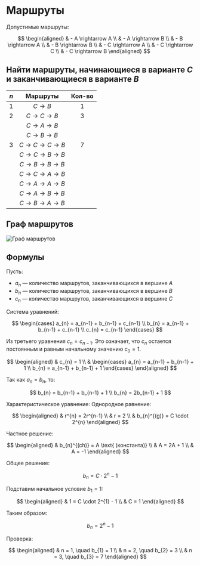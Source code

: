 # Маршруты

Допустимые маршруты:

$$
\begin{aligned}
& - A \rightarrow A \\
& - A \rightarrow B \\
& - B \rightarrow A \\
& - B \rightarrow B \\
& - C \rightarrow A \\
& - C \rightarrow C \\
& - C \rightarrow B
\end{aligned}
$$

## Найти маршруты, начинающиеся в варианте $C$ и заканчивающиеся в варианте $B$

| $n$ | Маршруты                      | Кол-во |
| :---: | :----------------------------: | :---: |
| 1    | $C \rightarrow B$             | 1     |
| 2    | $C \rightarrow C \rightarrow B$ | 3     |
|      | $C \rightarrow A \rightarrow B$ |       |
|      | $C \rightarrow B \rightarrow B$ |       |
| 3    | $C \rightarrow C \rightarrow C \rightarrow B$ |  7    |
|      | $C \rightarrow C \rightarrow B \rightarrow B$ |       |
|      | $C \rightarrow B \rightarrow B \rightarrow B$ |       |
|      | $C \rightarrow C \rightarrow A \rightarrow B$ |       |
|      | $C \rightarrow A \rightarrow A \rightarrow B$ |       |
|      | $C \rightarrow A \rightarrow B \rightarrow B$ |       |
|      | $C \rightarrow B \rightarrow A \rightarrow B$ |       |

## Граф маршрутов

![Граф маршрутов](https://i.ibb.co/9hNmvXZ/2024-12-04-160028.png)

## Формулы

Пусть:
- $a_{n}$ — количество маршрутов, заканчивающихся в вершине $A$
- $b_{n}$ — количество маршрутов, заканчивающихся в вершине $B$
- $c_{n}$ — количество маршрутов, заканчивающихся в вершине $C$

Система уравнений:

$$
\begin{cases}
a_{n} = a_{n-1} + b_{n-1} + c_{n-1} \\
b_{n} = a_{n-1} + b_{n-1} + c_{n-1} \\
c_{n} = c_{n-1}
\end{cases}
$$


Из третьего уравнения $c_{n} = c_{n-1}$. Это означает, что $c_{n}$ остается постоянным и равным начальному значению $c_{0} = 1$.

$$
\begin{aligned}
& c_{n} = 1 \\
& \begin{cases}
a_{n} = a_{n-1} + b_{n-1} + 1 \\
b_{n} = a_{n-1} + b_{n-1} + 1
\end{cases}
\end{aligned}
$$

Так как $a_{n} = b_{n}$, то:

$$
b_{n} = b_{n-1} + b_{n-1} + 1 \\
b_{n} = 2b_{n-1} + 1
$$

Характеристическое уравнение:
Однородное равнение:

$$
\begin{aligned}
& r^{n} = 2r^{n-1} \\
& r = 2 \\
& b_{n}^{(g)} = C \cdot 2^{n}
\end{aligned}
$$

Частное решение:

$$
\begin{aligned}
& b_{n}^{(ch)} = A \text{ (константа)} \\
& A = 2A + 1 \\
& A = -1
\end{aligned}
$$

Общее решение:

$$
b_{n} = C \cdot 2^{n} - 1
$$

Подставим начальное условие $b_{1} = 1$:

$$
\begin{aligned}
& 1 = C \cdot 2^{1} - 1 \\
& C = 1
\end{aligned}
$$

Таким образом:

$$
b_{n} = 2^{n} - 1
$$

Проверка:

$$
\begin{aligned}
& n = 1, \quad b_{1} = 1 \\
& n = 2, \quad b_{2} = 3 \\
& n = 3, \quad b_{3} = 7
\end{aligned}
$$
